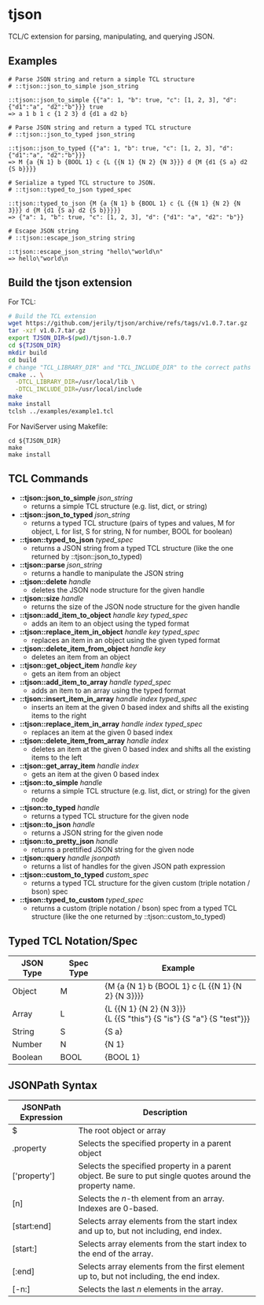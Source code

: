 # tjson

TCL/C extension for parsing, manipulating, and querying JSON.

## Examples
```
# Parse JSON string and return a simple TCL structure
# ::tjson::json_to_simple json_string

::tjson::json_to_simple {{"a": 1, "b": true, "c": [1, 2, 3], "d": {"d1":"a", "d2":"b"}}} true
=> a 1 b 1 c {1 2 3} d {d1 a d2 b} 

# Parse JSON string and return a typed TCL structure
# ::tjson::json_to_typed json_string

::tjson::json_to_typed {{"a": 1, "b": true, "c": [1, 2, 3], "d": {"d1":"a", "d2":"b"}}}
=> M {a {N 1} b {BOOL 1} c {L {{N 1} {N 2} {N 3}}} d {M {d1 {S a} d2 {S b}}}}

# Serialize a typed TCL structure to JSON.
# ::tjson::typed_to_json typed_spec

::tjson::typed_to_json {M {a {N 1} b {BOOL 1} c {L {{N 1} {N 2} {N 3}}} d {M {d1 {S a} d2 {S b}}}}}
=> {"a": 1, "b": true, "c": [1, 2, 3], "d": {"d1": "a", "d2": "b"}}

# Escape JSON string
# ::tjson::escape_json_string string

::tjson::escape_json_string "hello\"world\n"
=> hello\"world\n
```

## Build the tjson extension
For TCL:
```bash
# Build the TCL extension
wget https://github.com/jerily/tjson/archive/refs/tags/v1.0.7.tar.gz
tar -xzf v1.0.7.tar.gz
export TJSON_DIR=$(pwd)/tjson-1.0.7
cd ${TJSON_DIR}
mkdir build
cd build
# change "TCL_LIBRARY_DIR" and "TCL_INCLUDE_DIR" to the correct paths
cmake .. \
  -DTCL_LIBRARY_DIR=/usr/local/lib \
  -DTCL_INCLUDE_DIR=/usr/local/include
make
make install
tclsh ../examples/example1.tcl
```

For NaviServer using Makefile:
```
cd ${TJSON_DIR}
make
make install
```

## TCL Commands

* **::tjson::json_to_simple** *json_string*
    - returns a simple TCL structure (e.g. list, dict, or string)
* **::tjson::json_to_typed** *json_string*
    - returns a typed TCL structure (pairs of types and values, M for object, L for list, S for string, N for number, BOOL for boolean)
* **::tjson::typed_to_json** *typed_spec*
    - returns a JSON string from a typed TCL structure (like the one returned by ::tjson::json_to_typed)
* **::tjson::parse** *json_string*
    - returns a handle to manipulate the JSON string
* **::tjson::delete** *handle*
    - deletes the JSON node structure for the given handle
* **::tjson::size** *handle*
  - returns the size of the JSON node structure for the given handle
* **::tjson::add_item_to_object** *handle* *key* *typed_spec*
  - adds an item to an object using the typed format
* **::tjson::replace_item_in_object** *handle* *key* *typed_spec*
  - replaces an item in an object using the given typed format
* **::tjson::delete_item_from_object** *handle* *key*
  - deletes an item from an object
* **::tjson::get_object_item** *handle* *key*
  - gets an item from an object
* **::tjson::add_item_to_array** *handle* *typed_spec*
  - adds an item to an array using the typed format
* **::tjson::insert_item_in_array** *handle* *index* *typed_spec*
  - inserts an item at the given 0 based index and shifts all the existing items to the right
* **::tjson::replace_item_in_array** *handle* *index* *typed_spec*
  - replaces an item at the given 0 based index
* **::tjson::delete_item_from_array** *handle* *index*
  - deletes an item at the given 0 based index and shifts all the existing items to the left
* **::tjson::get_array_item** *handle* *index*
  - gets an item at the given 0 based index
* **::tjson::to_simple** *handle*
  - returns a simple TCL structure (e.g. list, dict, or string) for the given node
* **::tjson::to_typed** *handle*
  - returns a typed TCL structure for the given node
* **::tjson::to_json** *handle*
  - returns a JSON string for the given node
* **::tjson::to_pretty_json** *handle*
  - returns a prettified JSON string for the given node
* **::tjson::query** *handle* *jsonpath*
  - returns a list of handles for the given JSON path expression
* **::tjson::custom_to_typed** *custom_spec*
  - returns a typed TCL structure for the given custom (triple notation / bson) spec
* **::tjson::typed_to_custom** *typed_spec*
  - returns a custom (triple notation / bson) spec from a typed TCL structure (like the one returned by ::tjson::custom_to_typed)


## Typed TCL Notation/Spec

| JSON Type | Spec Type | Example                                                                   |
|-----------|-----------|---------------------------------------------------------------------------|
| Object    | M         | {M {a {N 1} b {BOOL 1} c {L {{N 1} {N 2} {N 3}}}} |
| Array     | L         | {L {{N 1} {N 2} {N 3}}}<br/>{L {{S "this"} {S "is"} {S "a"} {S "test"}}}      |
| String    | S         | {S a}                                                                     |
| Number    | N         | {N 1}                                                                     |
| Boolean   | BOOL      | {BOOL 1}                                                                  |


## JSONPath Syntax

| JSONPath Expression | Description                                                                                               |
|---------------------|-----------------------------------------------------------------------------------------------------------|
| $                   | The root object or array                                                                                  |
| .property           | Selects the specified property in a parent object                                                         |
| ['property']        | Selects the specified property in a parent object. Be sure to put single quotes around the property name. |
| [n]                 | Selects the *n*-th element from an array. Indexes are 0-based.                                            |
| [start:end]         | Selects array elements from the start index and up to, but not including, end index. |
| [start:]            | Selects array elements from the start index to the end of the array. |
| [:end]              | Selects array elements from the first element up to, but not including, the end index. |
| [-n:]               | Selects the last *n* elements in the array. |









